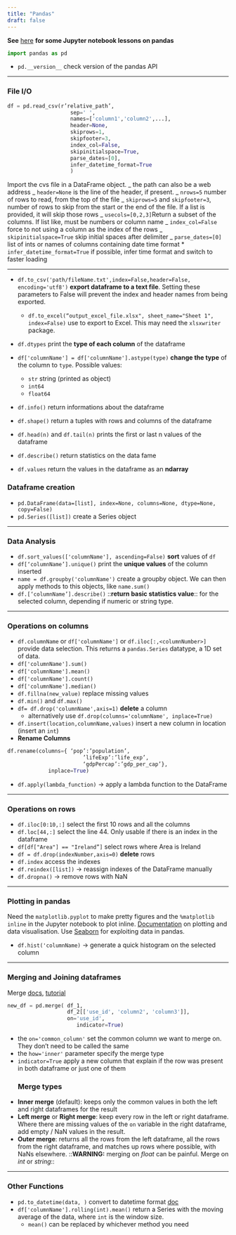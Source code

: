 ```yaml
---
title: "Pandas"
draft: false
---
```


**See** [here](https://bitbucket.org/hrojas/learn-pandas) **for some Jupyter notebook lessons on pandas**

```py
import pandas as pd
```

-   `pd.__version__` check version of the pandas API

* * *

### File I/O

```py
df = pd.read_csv(r’relative_path’,
					sep=' ',
					names=['column1','column2',...],
					header=None,
					skiprows=1,
					skipfooter=3,
					index_col=False,
					skipinitialspace=True,
					parse_dates=[0],
					infer_datetime_format=True
					)
```

Import the cvs file in a DataFrame object.
	_ the path can also be a web address
	_ `header=None` is the line of the header, if present.
	_ `nrows=5` number of rows to read, from the top of the file
	_ `skiprows=5`  and `skipfooter=3`, number of rows to skip from the start or the end of the file. If a list is provided, it will skip those rows
	_ `usecols=[0,2,3]`Return a subset of the columns. If list like, must be numbers or column name
	_ `index_col=False` force to not using a column as the index of the rows
	_ `skipinitialspace=True` skip initial spaces after delimiter
	_ `parse_dates=[0]` list of ints or names of columns containing date time format
	\* `infer_datetime_format=True` if possible, infer time format and switch to faster loading

* * *

-   `df.to_csv('path/fileName.txt',index=False,header=False, encoding='utf8')` **export dataframe to a text file**. Setting these parameters to False will prevent the index and header names from being exported.
    -   `df.to_excel(“output_excel_file.xlsx", sheet_name="Sheet 1", index=False)` use to export to Excel. This may need the `xlsxwriter` package.
-   `df.dtypes` print the **type of each column** of the dataframe
-   `df['columnName'] = df['columnName'].astype(type)` **change the type** of the column to `type`. Possible values:
    -   `str` string (printed as object)
    -   `int64`
    -   `float64`
-   `df.info()` return informations about the dataframe
-   `df.shape()` return a tuples with rows and columns of the dataframe
-   `df.head(n)` and `df.tail(n)` prints the first or last n values of the dataframe
-   `df.describe()` return statistics on the data fame

-   `df.values` return the values in the dataframe as an **ndarray**

### Dataframe creation

-   `pd.DataFrame(data=[list], index=None, columns=None, dtype=None, copy=False)`
-   `pd.Series([list])` create a Series object

* * *

### Data Analysis

-   `df.sort_values(['columnName'], ascending=False)` **sort** values of `df`
-   `df[‘columnName’].unique()` print the **unique values** of the column inserted
-   `name = df.groupby('columnName')` create a groupby object. We can then apply methods to this objects, like `name.sum()`
-   `df.[‘columnName’].describe()` ::**return basic statistics value**:: for the selected column, depending if numeric or string type.

* * *

### Operations on columns

-   `df.columnName` or `df['columnName']` or `df.iloc[:,<columnNumber>]` provide data selection. This returns a `pandas.Series` datatype, a 1D set of data.
-   `df['columnName'].sum()`
-   `df['columnName'].mean()`
-   `df['columnName'].count()`
-   `df['columnName'].median()`
-   `df.fillna(new_value)` replace missing values
-   `df.min()` and `df.max()`
-   `df= df.drop('columnName',axis=1)` **delete** a column
    -   alternatively use `df.drop(columns='columnName', inplace=True)`
-   `df.insert(location,columnName,values)` insert a new column in location (insert an `int`)
-   **Rename Columns**

```py
df.rename(columns={	‘pop’:’population’,
						’lifeExp’:’life_exp’,
						‘gdpPercap’:’gdp_per_cap’},
			 inplace=True)
```

-   `df.apply(lambda_function)` -> apply a lambda function to the DataFrame

* * *

### Operations on rows

-   `df.iloc[0:10,:]` select the first 10 rows and all the columns
-   `df.loc[44,:]` select the line 44. Only usable if there is an index in the dataframe
-   `df[df["Area"] == "Ireland”]` select rows where Area is Ireland
-   `df = df.drop(indexNumber,axis=0)` **delete** rows
-   `df.index` access the indexes
-   `df.reindex([list])` -> reassign indexes of the DataFrame manually
-   `df.dropna()` -> remove rows with NaN

* * *

### Plotting in pandas

Need the `matplotlib.pyplot` to make pretty figures and the `%matplotlib inline` in the Jupyter notebook to plot inline.
[Documentation](https://pandas.pydata.org/pandas-docs/stable/visualization.html) on plotting and data visualisation.
Use [Seaborn](bear://x-callback-url/open-note?id=B3615AA5-90D0-4F7B-A551-07F0BD80BA19-1982-000011D7C3A66189)  for exploiting data in pandas.

-   `df.hist('columnName)` -> generate a quick histogram on the selected column

* * *

### Merging and Joining dataframes

Merge [docs](http://pandas.pydata.org/pandas-docs/stable/generated/pandas.DataFrame.merge.html), [tutorial](https://www.shanelynn.ie/merge-join-dataframes-python-pandas-index-1/)

```py
new_df = pd.merge( df_1,
                   df_2[['use_id', 'column2', 'column3']],
                   on='use_id',
					  indicator=True)
```

-   the `on='common_column'` set the common column we want to merge on. They don’t need to be called the same
-   the `how='inner'` parameter specify the merge type
-   `indicator=True` apply a new column that explain if the row was present in both dataframe or just one of them
    ### Merge types
-   **Inner merge** (default): keeps only the common values in both the left and right dataframes for the result
-   **Left merge** or **Right merge**: keep every row in the left or right dataframe. Where there are missing values of the `on` variable in the right dataframe, add empty / NaN values in the result.
-   **Outer merge**: returns all the rows from the left dataframe, all the rows from the right dataframe, and matches up rows where possible, with NaNs elsewhere.
    ::**WARNING:** merging on _float_ can be painful. Merge on _int_ or _string_::

* * *

### Other Functions

-   `pd.to_datetime(data, )` convert to datetime format [doc](https://pandas.pydata.org/pandas-docs/stable/generated/pandas.to_datetime.html)
-   `df['columnName'].rolling(int).mean()` return a Series with the moving average of the data, where `int` is the window size.
    -   `mean()` can be replaced by whichever method you need
